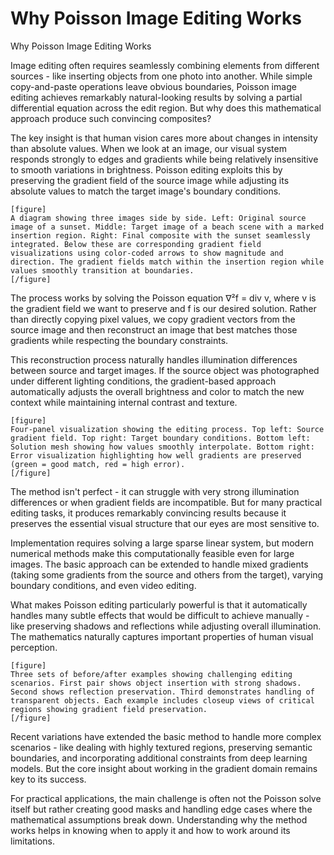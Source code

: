 # Why Poisson Image Editing Works

Why Poisson Image Editing Works

Image editing often requires seamlessly combining elements from different sources - like inserting objects from one photo into another. While simple copy-and-paste operations leave obvious boundaries, Poisson image editing achieves remarkably natural-looking results by solving a partial differential equation across the edit region. But why does this mathematical approach produce such convincing composites?

The key insight is that human vision cares more about changes in intensity than absolute values. When we look at an image, our visual system responds strongly to edges and gradients while being relatively insensitive to smooth variations in brightness. Poisson editing exploits this by preserving the gradient field of the source image while adjusting its absolute values to match the target image's boundary conditions.

```
[figure]
A diagram showing three images side by side. Left: Original source image of a sunset. Middle: Target image of a beach scene with a marked insertion region. Right: Final composite with the sunset seamlessly integrated. Below these are corresponding gradient field visualizations using color-coded arrows to show magnitude and direction. The gradient fields match within the insertion region while values smoothly transition at boundaries.
[/figure]
```

The process works by solving the Poisson equation ∇²f = div v, where v is the gradient field we want to preserve and f is our desired solution. Rather than directly copying pixel values, we copy gradient vectors from the source image and then reconstruct an image that best matches those gradients while respecting the boundary constraints.

This reconstruction process naturally handles illumination differences between source and target images. If the source object was photographed under different lighting conditions, the gradient-based approach automatically adjusts the overall brightness and color to match the new context while maintaining internal contrast and texture.

```
[figure]
Four-panel visualization showing the editing process. Top left: Source gradient field. Top right: Target boundary conditions. Bottom left: Solution mesh showing how values smoothly interpolate. Bottom right: Error visualization highlighting how well gradients are preserved (green = good match, red = high error).
[/figure]
```

The method isn't perfect - it can struggle with very strong illumination differences or when gradient fields are incompatible. But for many practical editing tasks, it produces remarkably convincing results because it preserves the essential visual structure that our eyes are most sensitive to.

Implementation requires solving a large sparse linear system, but modern numerical methods make this computationally feasible even for large images. The basic approach can be extended to handle mixed gradients (taking some gradients from the source and others from the target), varying boundary conditions, and even video editing.

What makes Poisson editing particularly powerful is that it automatically handles many subtle effects that would be difficult to achieve manually - like preserving shadows and reflections while adjusting overall illumination. The mathematics naturally captures important properties of human visual perception.

```
[figure]
Three sets of before/after examples showing challenging editing scenarios. First pair shows object insertion with strong shadows. Second shows reflection preservation. Third demonstrates handling of transparent objects. Each example includes closeup views of critical regions showing gradient field preservation.
[/figure]
```

Recent variations have extended the basic method to handle more complex scenarios - like dealing with highly textured regions, preserving semantic boundaries, and incorporating additional constraints from deep learning models. But the core insight about working in the gradient domain remains key to its success.

For practical applications, the main challenge is often not the Poisson solve itself but rather creating good masks and handling edge cases where the mathematical assumptions break down. Understanding why the method works helps in knowing when to apply it and how to work around its limitations.